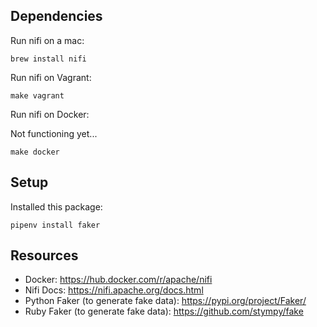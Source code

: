 ## Dependencies
Run nifi on a mac:

`brew install nifi`

Run nifi on Vagrant:

`make vagrant`

Run nifi on Docker:

Not functioning yet...

`make docker`

## Setup
Installed this package:

`pipenv install faker`

## Resources
- Docker: https://hub.docker.com/r/apache/nifi
- Nifi Docs: https://nifi.apache.org/docs.html
- Python Faker (to generate fake data): https://pypi.org/project/Faker/
- Ruby Faker (to generate fake data): https://github.com/stympy/fake
